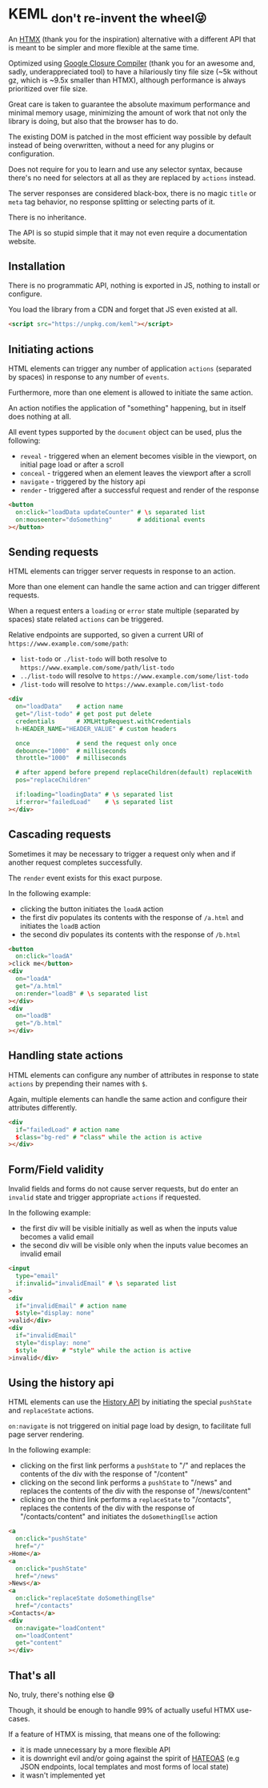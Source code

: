 # KEML <sub>don't re-invent the wheel😜</sub>

An [HTMX](https://htmx.org/) (thank you for the inspiration) alternative with a different API that is meant to be simpler and more flexible at the same time.

Optimized using [Google Closure Compiler](https://developers.google.com/closure/compiler/) (thank you for an awesome and, sadly, underappreciated tool) to have a hilariously tiny file size (~5k without gz, which is ~9.5x smaller than HTMX), although performance is always prioritized over file size.

Great care is taken to guarantee the absolute maximum performance and minimal memory usage, minimizing the amount of work that not only the library is doing, but also that the browser has to do.

The existing DOM is patched in the most efficient way possible by default instead of being overwritten, without a need for any plugins or configuration.

Does not require for you to learn and use any selector syntax, because there's no need for selectors at all as they are replaced by `actions` instead.

The server responses are considered black-box, there is no magic `title` or `meta` tag behavior, no response splitting or selecting parts of it.

There is no inheritance.

The API is so stupid simple that it may not even require a documentation website.

## Installation

There is no programmatic API, nothing is exported in JS, nothing to install or configure.

You load the library from a CDN and forget that JS even existed at all.
```html
<script src="https://unpkg.com/keml"></script>
```

## Initiating actions

HTML elements can trigger any number of application `actions` (separated by spaces) in response to any number of `events`.

Furthermore, more than one element is allowed to initiate the same action.

An action notifies the application of "something" happening, but in itself does nothing at all.

All event types supported by the `document` object can be used, plus the following:

- `reveal` - triggered when an element becomes visible in the viewport, on initial page load or after a scroll
- `conceal` - triggered when an element leaves the viewport after a scroll
- `navigate` - triggered by the history api
- `render` - triggered after a successful request and render of the response

```html
<button
  on:click="loadData updateCounter" # \s separated list
  on:mouseenter="doSomething"       # additional events
></button>
```

## Sending requests

HTML elements can trigger server requests in response to an action.

More than one element can handle the same action and can trigger different requests.

When a request enters a `loading` or `error` state multiple (separated by spaces) state related `actions` can be triggered.

Relative endpoints are supported, so given a current URI of `https://www.example.com/some/path`:

- `list-todo` or `./list-todo` will both resolve to `https://www.example.com/some/path/list-todo`
- `../list-todo` will resolve to `https://www.example.com/some/list-todo`
- `/list-todo` will resolve to `https://www.example.com/list-todo`

```html
<div
  on="loadData"    # action name
  get="/list-todo" # get post put delete
  credentials      # XMLHttpRequest.withCredentials
  h-HEADER_NAME="HEADER_VALUE" # custom headers

  once             # send the request only once
  debounce="1000"  # milliseconds
  throttle="1000"  # milliseconds

  # after append before prepend replaceChildren(default) replaceWith
  pos="replaceChildren"

  if:loading="loadingData" # \s separated list
  if:error="failedLoad"    # \s separated list
></div>
```

## Cascading requests

Sometimes it may be necessary to trigger a request only when and if another request completes successfully.

The `render` event exists for this exact purpose.

In the following example:

- clicking the button initiates the `loadA` action
- the first div populates its contents with the response of `/a.html` and initiates the `loadB` action
- the second div populates its contents with the response of `/b.html`

```html
<button
  on:click="loadA"
>click me</button>
<div
  on="loadA"
  get="/a.html"
  on:render="loadB" # \s separated list
></div>
<div
  on="loadB"
  get="/b.html"
></div>
```

## Handling state actions

HTML elements can configure any number of attributes in response to state `actions` by prepending their names with `$`.

Again, multiple elements can handle the same action and configure their attributes differently.

```html
<div
  if="failedLoad" # action name
  $class="bg-red" # "class" while the action is active
></div>
```

## Form/Field validity

Invalid fields and forms do not cause server requests, but do enter an `invalid` state and trigger appropriate `actions` if requested.

In the following example:

- the first div will be visible initially as well as when the inputs value becomes a valid email
- the second div will be visible only when the inputs value becomes an invalid email

```html
<input
  type="email"
  if:invalid="invalidEmail" # \s separated list
>
<div
  if="invalidEmail" # action name
  $style="display: none"
>valid</div>
<div
  if="invalidEmail"
  style="display: none"
  $style       # "style" while the action is active
>invalid</div>
```

## Using the history api

HTML elements can use the [History API](https://developer.mozilla.org/en-US/docs/Web/API/History_API) by initiating the special `pushState` and `replaceState` actions.

`on:navigate` is not triggered on initial page load by design, to facilitate full page server rendering.

In the following example:

- clicking on the first link performs a `pushState` to "/" and replaces the contents of the div with the response of "/content"
- clicking on the second link performs a `pushState` to "/news" and replaces the contents of the div with the response of "/news/content"
- clicking on the third link performs a `replaceState` to "/contacts", replaces the contents of the div with the response of "/contacts/content" and initiates the `doSomethingElse` action

```html
<a
  on:click="pushState"
  href="/"
>Home</a>
<a
  on:click="pushState"
  href="/news"
>News</a>
<a
  on:click="replaceState doSomethingElse"
  href="/contacts"
>Contacts</a>
<div
  on:navigate="loadContent"
  on="loadContent"
  get="content"
></div>
```

## That's all

No, truly, there's nothing else 😅

Though, it should be enough to handle 99% of actually useful HTMX use-cases.

If a feature of HTMX is missing, that means one of the following:

- it is made unnecessary by a more flexible API
- it is downright evil and/or going against the spirit of [HATEOAS](https://en.wikipedia.org/wiki/HATEOAS) (e.g JSON endpoints, local templates and most forms of local state)
- it wasn't implemented yet
